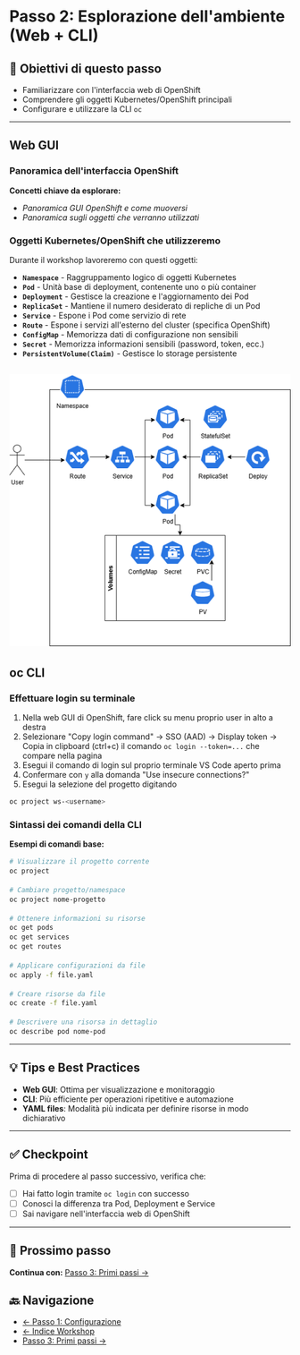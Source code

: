 # Passo 2: Esplorazione dell'ambiente (Web + CLI)

## 🎯 Obiettivi di questo passo

- Familiarizzare con l'interfaccia web di OpenShift
- Comprendere gli oggetti Kubernetes/OpenShift principali
- Configurare e utilizzare la CLI `oc`

---

## Web GUI

### Panoramica dell'interfaccia OpenShift

**Concetti chiave da esplorare:**
- _Panoramica GUI OpenShift e come muoversi_
- _Panoramica sugli oggetti che verranno utilizzati_

### Oggetti Kubernetes/OpenShift che utilizzeremo

Durante il workshop lavoreremo con questi oggetti:

- **`Namespace`** - Raggruppamento logico di oggetti Kubernetes
- **`Pod`** - Unità base di deployment, contenente uno o più container
- **`Deployment`** - Gestisce la creazione e l'aggiornamento dei Pod
- **`ReplicaSet`** - Mantiene il numero desiderato di repliche di un Pod
- **`Service`** - Espone i Pod come servizio di rete
- **`Route`** - Espone i servizi all'esterno del cluster (specifica OpenShift)
- **`ConfigMap`** - Memorizza dati di configurazione non sensibili
- **`Secret`** - Memorizza informazioni sensibili (password, token, ecc.)
- **`PersistentVolume(Claim)`** - Gestisce lo storage persistente

![Componenti Kubernetes/OpenShift](../imgs/kubernetes.png)
---

## oc CLI

### Effettuare login su terminale

1. Nella web GUI di OpenShift, fare click su menu proprio user in alto a destra
2. Selezionare "Copy login command" → SSO (AAD) → Display token → Copia in clipboard (ctrl+c) il comando `oc login --token=...` che compare nella pagina
3. Esegui il comando di login sul proprio terminale VS Code aperto prima
4. Confermare con `y` alla domanda "Use insecure connections?"
5. Esegui la selezione del progetto digitando 
```bash
oc project ws-<username>
```

### Sintassi dei comandi della CLI

**Esempi di comandi base:**

```bash
# Visualizzare il progetto corrente
oc project

# Cambiare progetto/namespace
oc project nome-progetto

# Ottenere informazioni su risorse
oc get pods
oc get services
oc get routes

# Applicare configurazioni da file
oc apply -f file.yaml

# Creare risorse da file
oc create -f file.yaml

# Descrivere una risorsa in dettaglio
oc describe pod nome-pod
```

---

## 💡 Tips e Best Practices

- **Web GUI**: Ottima per visualizzazione e monitoraggio
- **CLI**: Più efficiente per operazioni ripetitive e automazione
- **YAML files**: Modalità più indicata per definire risorse in modo dichiarativo

---

## ✅ Checkpoint

Prima di procedere al passo successivo, verifica che:

- [ ] Hai fatto login tramite `oc login` con successo
- [ ] Conosci la differenza tra Pod, Deployment e Service
- [ ] Sai navigare nell'interfaccia web di OpenShift

---

## 🚀 Prossimo passo

**Continua con:** [Passo 3: Primi passi →](./passo-3-primi-passi.md)

## 🔙 Navigazione

- [← Passo 1: Configurazione](./passo-1-configurazione.md)
- [← Indice Workshop](./README.md)
- [Passo 3: Primi passi →](./passo-3-primi-passi.md)